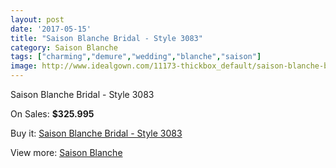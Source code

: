 ```yaml
---
layout: post
date: '2017-05-15'
title: "Saison Blanche Bridal - Style 3083"
category: Saison Blanche
tags: ["charming","demure","wedding","blanche","saison"]
image: http://www.idealgown.com/11173-thickbox_default/saison-blanche-bridal-style-3083.jpg
---
```

Saison Blanche Bridal - Style 3083

On Sales: **$325.995**
<a href="https://www.idealgown.com/en/saison-blanche/4580-saison-blanche-bridal-style-3083.html"><amp-img layout="responsive" width="600" height="600" src="//www.idealgown.com/11173-thickbox_default/saison-blanche-bridal-style-3083.jpg" alt="Saison Blanche Bridal - Style 3083 0" /></a>
<a href="https://www.idealgown.com/en/saison-blanche/4580-saison-blanche-bridal-style-3083.html"><amp-img layout="responsive" width="600" height="600" src="//www.idealgown.com/11174-thickbox_default/saison-blanche-bridal-style-3083.jpg" alt="Saison Blanche Bridal - Style 3083 1" /></a>

Buy it: [Saison Blanche Bridal - Style 3083](https://www.idealgown.com/en/saison-blanche/4580-saison-blanche-bridal-style-3083.html "Saison Blanche Bridal - Style 3083")

View more: [Saison Blanche](https://www.idealgown.com/en/55-saison-blanche "Saison Blanche")